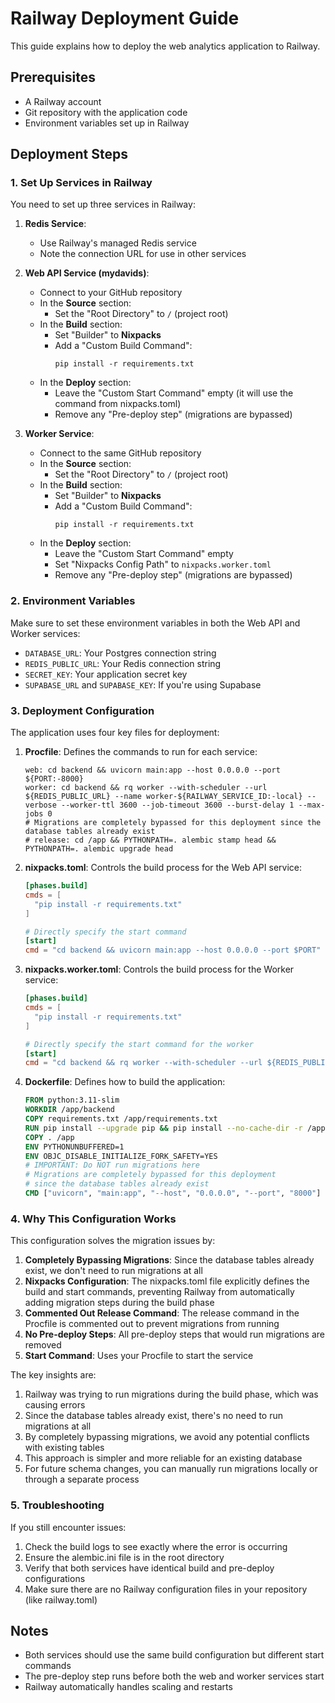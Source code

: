 # Railway Deployment Guide

This guide explains how to deploy the web analytics application to Railway.

## Prerequisites

- A Railway account
- Git repository with the application code
- Environment variables set up in Railway

## Deployment Steps

### 1. Set Up Services in Railway

You need to set up three services in Railway:

1. **Redis Service**:
   - Use Railway's managed Redis service
   - Note the connection URL for use in other services

2. **Web API Service (mydavids)**:
   - Connect to your GitHub repository
   - In the **Source** section:
     - Set the "Root Directory" to `/` (project root)
   - In the **Build** section:
     - Set "Builder" to **Nixpacks**
     - Add a "Custom Build Command":
       ```
       pip install -r requirements.txt
       ```
   - In the **Deploy** section:
     - Leave the "Custom Start Command" empty (it will use the command from nixpacks.toml)
     - Remove any "Pre-deploy step" (migrations are bypassed)

3. **Worker Service**:
   - Connect to the same GitHub repository
   - In the **Source** section:
     - Set the "Root Directory" to `/` (project root)
   - In the **Build** section:
     - Set "Builder" to **Nixpacks**
     - Add a "Custom Build Command":
       ```
       pip install -r requirements.txt
       ```
   - In the **Deploy** section:
     - Leave the "Custom Start Command" empty
     - Set "Nixpacks Config Path" to `nixpacks.worker.toml`
     - Remove any "Pre-deploy step" (migrations are bypassed)

### 2. Environment Variables

Make sure to set these environment variables in both the Web API and Worker services:

- `DATABASE_URL`: Your Postgres connection string
- `REDIS_PUBLIC_URL`: Your Redis connection string
- `SECRET_KEY`: Your application secret key
- `SUPABASE_URL` and `SUPABASE_KEY`: If you're using Supabase

### 3. Deployment Configuration

The application uses four key files for deployment:

1. **Procfile**: Defines the commands to run for each service:
   ```
   web: cd backend && uvicorn main:app --host 0.0.0.0 --port ${PORT:-8000}
   worker: cd backend && rq worker --with-scheduler --url ${REDIS_PUBLIC_URL} --name worker-${RAILWAY_SERVICE_ID:-local} --verbose --worker-ttl 3600 --job-timeout 3600 --burst-delay 1 --max-jobs 0
   # Migrations are completely bypassed for this deployment since the database tables already exist
   # release: cd /app && PYTHONPATH=. alembic stamp head && PYTHONPATH=. alembic upgrade head
   ```

2. **nixpacks.toml**: Controls the build process for the Web API service:
   ```toml
   [phases.build]
   cmds = [
     "pip install -r requirements.txt"
   ]

   # Directly specify the start command
   [start]
   cmd = "cd backend && uvicorn main:app --host 0.0.0.0 --port $PORT"
   ```

3. **nixpacks.worker.toml**: Controls the build process for the Worker service:
   ```toml
   [phases.build]
   cmds = [
     "pip install -r requirements.txt"
   ]

   # Directly specify the start command for the worker
   [start]
   cmd = "cd backend && rq worker --with-scheduler --url ${REDIS_PUBLIC_URL} --name worker-${RAILWAY_SERVICE_ID:-local} --verbose --worker-ttl 3600 --job-timeout 3600 --burst-delay 1 --max-jobs 0"
   ```

4. **Dockerfile**: Defines how to build the application:
   ```dockerfile
   FROM python:3.11-slim
   WORKDIR /app/backend
   COPY requirements.txt /app/requirements.txt
   RUN pip install --upgrade pip && pip install --no-cache-dir -r /app/requirements.txt
   COPY . /app
   ENV PYTHONUNBUFFERED=1
   ENV OBJC_DISABLE_INITIALIZE_FORK_SAFETY=YES
   # IMPORTANT: Do NOT run migrations here
   # Migrations are completely bypassed for this deployment
   # since the database tables already exist
   CMD ["uvicorn", "main:app", "--host", "0.0.0.0", "--port", "8000"]
   ```

### 4. Why This Configuration Works

This configuration solves the migration issues by:

1. **Completely Bypassing Migrations**: Since the database tables already exist, we don't need to run migrations at all
2. **Nixpacks Configuration**: The nixpacks.toml file explicitly defines the build and start commands, preventing Railway from automatically adding migration steps during the build phase
3. **Commented Out Release Command**: The release command in the Procfile is commented out to prevent migrations from running
4. **No Pre-deploy Steps**: All pre-deploy steps that would run migrations are removed
5. **Start Command**: Uses your Procfile to start the service

The key insights are:
1. Railway was trying to run migrations during the build phase, which was causing errors
2. Since the database tables already exist, there's no need to run migrations at all
3. By completely bypassing migrations, we avoid any potential conflicts with existing tables
4. This approach is simpler and more reliable for an existing database
5. For future schema changes, you can manually run migrations locally or through a separate process

### 5. Troubleshooting

If you still encounter issues:

1. Check the build logs to see exactly where the error is occurring
2. Ensure the alembic.ini file is in the root directory
3. Verify that both services have identical build and pre-deploy configurations
4. Make sure there are no Railway configuration files in your repository (like railway.toml)

## Notes

- Both services should use the same build configuration but different start commands
- The pre-deploy step runs before both the web and worker services start
- Railway automatically handles scaling and restarts
